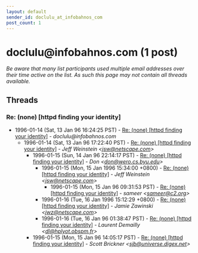 ```yaml
---
layout: default
sender_id: doclulu_at_infobahnos_com
post_count: 1
---
```


# doclulu<span>@</span>infobahnos.com (1 post)

_Be aware that many list participants used multiple email addresses over their time active on the list. As such this page may not contain all threads available._

## Threads

### Re: (none) [httpd finding your identity]
+ 1996-01-14 (Sat, 13 Jan 96 16:24:25 PST) - [Re: (none) [httpd finding your identity]](/archive/1996/01/09d834f5c13e63dbd0dba75d56f23ba70bd17293e0bf489aae3c9e5c6ad33f97) - _doclulu@infobahnos.com_
  + 1996-01-14 (Sat, 13 Jan 96 17:22:40 PST) - [Re: (none) [httpd finding your identity]](/archive/1996/01/9e383e4c8f6d3335516d251de3391f7d0b9b96e7d9b87094b6414a515b64642e) - _Jeff Weinstein \<jsw@netscape.com\>_
    + 1996-01-15 (Sun, 14 Jan 96 22:14:17 PST) - [Re: (none) [httpd finding your identity]](/archive/1996/01/99377f59a0daa98fd8b5297f43d691983455b65cedf83d4ee4ed6533e7ffdedb) - _Don \<don@wero.cs.byu.edu\>_
      + 1996-01-15 (Mon, 15 Jan 1996 15:34:00 +0800) - [Re: (none) [httpd finding your identity]](/archive/1996/01/7a9f864a949720a4bb5831f4db744d4b634a65d75e685a16cf1553164b38f098) - _Jeff Weinstein \<jsw@netscape.com\>_
        + 1996-01-15 (Mon, 15 Jan 96 09:31:53 PST) - [Re: (none) [httpd finding your identity]](/archive/1996/01/be20a149762ee731b0e3d3141bc40c818a1d21bd235fb55d0ca093bddf9ed5b7) - _sameer \<sameer@c2.org\>_
      + 1996-01-16 (Tue, 16 Jan 1996 15:12:29 +0800) - [Re: (none) [httpd finding your identity]](/archive/1996/01/9ca3641b58e9178bb5c711081365954d1fff052037fab42e80b10b5be02aff88) - _Jamie Zawinski \<jwz@netscape.com\>_
      + 1996-01-16 (Tue, 16 Jan 96 01:38:47 PST) - [Re: (none) [httpd finding your identity]](/archive/1996/01/f5fc23c0b9baf39dcba1c1373d23785180f15f14f370c8ba8572082e3c6c402d) - _Laurent Demailly \<dl@hplyot.obspm.fr\>_
    + 1996-01-15 (Mon, 15 Jan 96 14:05:17 PST) - [Re: (none) [httpd finding your identity]](/archive/1996/01/dff10575a1a64c76726a479e82a339063c9224fa7b3e6adec54ba6ae54016ac4) - _Scott Brickner \<sjb@universe.digex.net\>_


